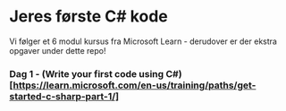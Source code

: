 # Jeres første C# kode 

Vi følger et 6 modul kursus fra Microsoft Learn - derudover er der ekstra opgaver under dette repo! 

### Dag 1 - (Write your first code using C#)[https://learn.microsoft.com/en-us/training/paths/get-started-c-sharp-part-1/]
